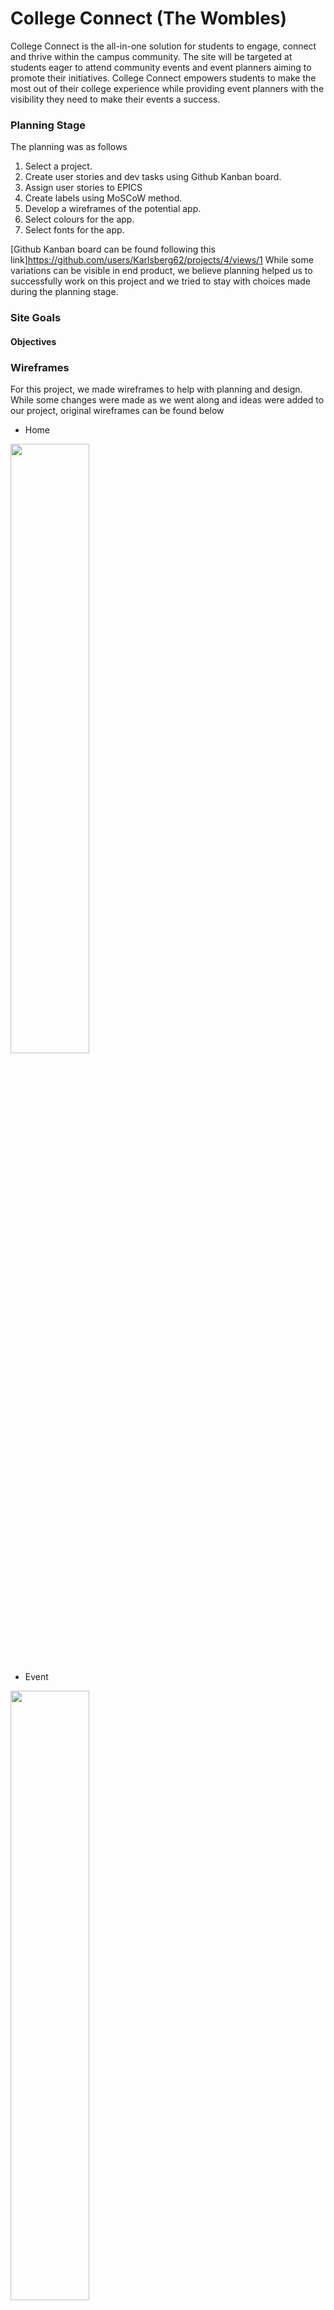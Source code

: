 

# College Connect (The Wombles)
College Connect is the all-in-one solution for students to engage, connect and thrive within the campus community. The site will be targeted at students eager to attend community events and event planners aiming to promote their initiatives. 
College Connect empowers students to make the most out of their college experience while providing event planners with the visibility they need to make their events a success.


### **Planning Stage**
The planning was as follows
  1. Select a project.
  2. Create user stories and dev tasks using Github Kanban board.
  3. Assign user stories to EPICS
  4. Create labels using MoSCoW method.
  6. Develop a wireframes of the potential app.
  7. Select colours for the app.
  8. Select fonts for the app.

[Github Kanban board can be found following this link]https://github.com/users/Karlsberg62/projects/4/views/1
While some variations can be visible in end product, we believe planning helped us to successfully work on this project and we tried to stay with choices made during the planning stage.

### **Site Goals**

#### Objectives

### **Wireframes**

For this project, we made wireframes to help with planning and design. While some changes were made as we went along and ideas were added to our project, original wireframes can be found below

- Home

<img src="/workspace/Hackathon-3/documentation/images/Home.png" style="width:50%;">

- Event

<img src="/workspace/Hackathon-3/documentation/images/Event.png" style="width:50%;">

- Events

<img src="/workspace/Hackathon-3/documentation/images/Events.png" style="width:50%;">

- Clubs 

<img src="/workspace/Hackathon-3/documentation/images/Clubs.png" style="width:50%;">

- Profile

<img src="/workspace/Hackathon-3/documentation/images/Profile.png" style="width:50%;">


## User Stories 

- As a user, I can log in & out  - Must Have 
- As a user, I can navigate to all pages - Must Have 
- As a user, I can sign up to an event - Must Have 
- As a user, I can see all the information for the event - Must Have 
- As a user, I can sign up to a club - Must Have  
- As a user, I can see all the information for the club - Must Have 
- As a user, I receive a notification that I have joined an event/club - Should Have 
- As a user, I receive a notification that I have made a comment/edited a comment - Should Have


## Features

### Existing features 

- Navigation Bar
  - Featured on all pages, the full responsive navigation bar includes links to the Logo and a search bar and is identical in each page to allow for easy navigation.
    - For users not logged in - Home page, Events, Clubs, Register and Login
    - For users logged in - Home page, Events, Clubs, Logout and Profile
  - This section will allow the user to easily navigate from page to page across all devices without having to revert back to the previous page via the ‘back’ button.
  - This section will also allow the user to search for items
- Navbar Logged Out

<img src="/workspace/Hackathon-3/documentation/images/feature_navbar_logged_out.png" style="width:50%;">

- Navbar Logged In

<img src="/workspace/Hackathon-3/documentation/images/feature_navbar_logged_in.png" style="width:50%;">

- Footer 
  - Holds social medias sites which open in new tabs to allow easy navigation
  - Footer is relevant to the student user encouraging them to keep connect via social media
  
<img src="/workspace/Hackathon-3/documentation/images/feature_footer.png" style="width:50%;">

- Landing Page
  - Includes a carousel showing the types of events on offer
  - Clear heading advising users where they are
  - A short about site information advising users of whats it has to offer

<img src="/workspace/Hackathon-3/documentation/images/feature_home_page.png" style="width:50%;">

- Events Page


<img src="/workspace/Hackathon-3/documentation/images/feature_events_page.png" style="width:50%;">

- Add Event 

<img src="/workspace/Hackathon-3/documentation/images/feature_add_event.png" style="width:50%;">

- Update Event

<img src="/workspace/Hackathon-3/documentation/images/feature_update_event.png" style="width:50%;">

- Delete Event

<img src="/workspace/Hackathon-3/documentation/images/feature_delete_event.png" style="width:50%;">

- Add Comment 

<img src="/workspace/Hackathon-3/documentation/images/feature_add_comment.png" style="width:50%;">

- Register Page

<img src="/workspace/Hackathon-3/documentation/images/feature_sign_up.png" style="width:50%;">

- Login Page

<img src="/workspace/Hackathon-3/documentation/images/feature_sign_in.png" style="width:50%;">

- Logout Page

<img src="/workspace/Hackathon-3/documentation/images/feature_sign_out.png" style="width:50%;">


### Future features 


## Forking the GitHub Repository


### Color Pallette

- Initial Color Pallette
- ![image](https://github.com/StephShobiye/Hackathon-3/assets/153097076/0d2e855c-361c-4772-97c9-b2e7d84a8624)
- #06243E This blue was swapped for the shade in our original colour pallette so that the logo and header background colours would match for aesthetic reasons. 

### Fonts
-Exo Extra Bold
-Open Sans Serif

### **Wireframes**

For this project, we made wireframes to help with planning and design. While some changes were made as we went along and ideas were added to our project, original wireframes can be found below

- Home Page Wireframe
  <div align="center">
  <img src="https://karlsberg62/hackathon3/Documentation/images/Home.png" alt="Home Page wireframe">
</div>

- Events Page Wireframe
  <div align="center">
  <img src="https://karlsberg62/hackathon3/Documentation/images/Events.png" alt="Events Page wireframe">
</div>

 - Event Page Wireframe
  <div align="center">
  <img src="https://karlsberg62/hackathon3/Documentation/images/Event.png" alt="Event Page wireframe">
</div>

- Clubs Page Wireframe
  <div align="center">
  <img src="https://karlsberg62/hackathon3/Documentation/images/Clubs.png" alt="Clubs Page wireframe">
</div>

- Profile Page Wireframe 
<div align="center">
  <img src="https://karlsberg62/hackathon3/Documentation/images/Profile.png" alt="Profile Page wireframe">
</div>

## **Technologies Used**

### Main Languages Used

- HTML5
- CSS3
- Python
- Javascript

### APIs Used
- 

### Frameworks, Libraries & Programs Used

- Django - Python framework for easy backend development
- Bootstrap - CSS library for styling
- Google Fonts - for the font families:
- Font Awesome - to add icons to site
- VSCode, GitPod, & Codeanywhere - where all site files were developed 
- GitHub - to store the repository for submission.
- Canva - for image editing and collage
- Pexels - for images
- Imgcolorpicker for color matching https://www.imgcolorpicker.com/ 

### Image Generator Used
 - Generated by: ChatGPT
 - Version: ChatGPT 3.5
 - Publisher: OpenAI
 - Date: March 6, 2024
 - Location: ChatGPT

#### Logo Text Input for Image Generator 
 -Circular Design:
The logo will be circular, representing unity, connection, and inclusivity.
The circular shape suggests community and collaboration.
Color Palette:
I’ll use the color palette you provided:
Light Blue (#91BFEA)
Dark Blue (#132F3F)
White (#FFFFFF)
Light Peachy-Pink (#F9A8B8)
Dark Brownish-Red (#200809)
Typography:
The text “College Connect” will be the focal point.
Use the Exo ExtraBold font for a bold and modern look.
The font size will be adjusted to fit within the circular

## **Testing**

![alt text](image.png)

Testing carried out on Chrome, Opera & Edge. 
Testing carried out via Chrome dev tools with all devices for responsiveness.

![alt text](image-1.png)

![alt text](image-2.png)

## **Credits**
Thank you for the team effort to:
- Karlos https://github.com/Karlsberg62/Hackathon-3
- Ben Fashan
- Ellis Taylor 
- Steph Shobiye https://github.com/StephShobiye/Hackathon-3

* 

Happy coding!

